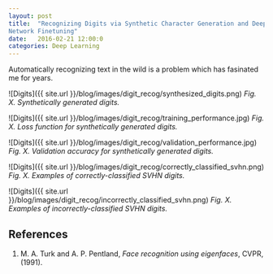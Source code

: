 ```yaml
---
layout: post
title:  "Recognizing Digits via Synthetic Character Generation and Deep
Network Finetuning"
date:   2016-02-21 12:00:0
categories: Deep Learning
---
```


Automatically recognizing text in the wild is a problem which has fasinated
me for years.  



![Digits]({{ site.url }}/blog/images/digit_recog/synthesized_digits.png)
*Fig. X.  Synthetically generated digits.*

![Digits]({{ site.url }}/blog/images/digit_recog/training_performance.jpg)
*Fig. X.  Loss function for synthetically generated digits.*

![Digits]({{ site.url }}/blog/images/digit_recog/validation_performance.jpg)
*Fig. X.  Validation accuracy for synthetically generated digits.*

![Digits]({{ site.url }}/blog/images/digit_recog/correctly_classified_svhn.png)
*Fig. X.  Examples of correctly-classified SVHN digits.*

![Digits]({{ site.url }}/blog/images/digit_recog/incorrectly_classified_svhn.png)
*Fig. X.  Examples of incorrectly-classified SVHN digits.*




## References

1.  M. A. Turk and A. P. Pentland, *Face recognition using eigenfaces*, CVPR, (1991).
